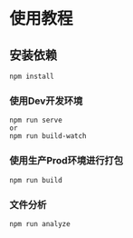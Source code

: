 # 使用教程

## 安装依赖
```
npm install
```

### 使用Dev开发环境
```
npm run serve
or
npm run build-watch
```

### 使用生产Prod环境进行打包
```
npm run build
```

### 文件分析

```
npm run analyze
```

